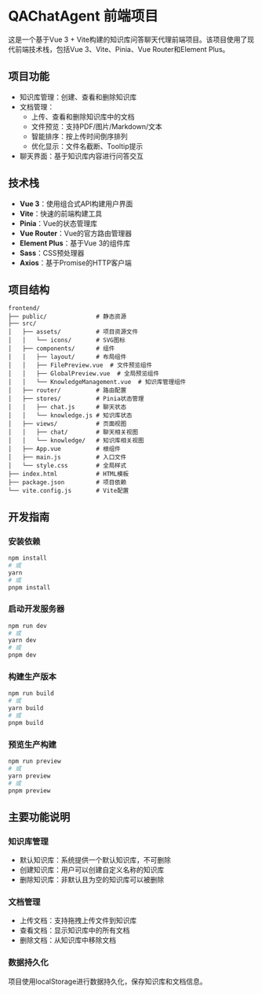 # QAChatAgent 前端项目

这是一个基于Vue 3 + Vite构建的知识库问答聊天代理前端项目。该项目使用了现代前端技术栈，包括Vue 3、Vite、Pinia、Vue Router和Element Plus。

## 项目功能

- 知识库管理：创建、查看和删除知识库
- 文档管理：
  - 上传、查看和删除知识库中的文档
  - 文件预览：支持PDF/图片/Markdown/文本
  - 智能排序：按上传时间倒序排列
  - 优化显示：文件名截断、Tooltip提示
- 聊天界面：基于知识库内容进行问答交互

## 技术栈

- **Vue 3**：使用组合式API构建用户界面
- **Vite**：快速的前端构建工具
- **Pinia**：Vue的状态管理库
- **Vue Router**：Vue的官方路由管理器
- **Element Plus**：基于Vue 3的组件库
- **Sass**：CSS预处理器
- **Axios**：基于Promise的HTTP客户端

## 项目结构

```
frontend/
├── public/              # 静态资源
├── src/
│   ├── assets/          # 项目资源文件
│   │   └── icons/       # SVG图标
│   ├── components/      # 组件
│   │   ├── layout/      # 布局组件
│   │   ├── FilePreview.vue  # 文件预览组件
│   │   ├── GlobalPreview.vue  # 全局预览组件
│   │   └── KnowledgeManagement.vue  # 知识库管理组件
│   ├── router/          # 路由配置
│   ├── stores/          # Pinia状态管理
│   │   ├── chat.js      # 聊天状态
│   │   └── knowledge.js # 知识库状态
│   ├── views/           # 页面视图
│   │   ├── chat/        # 聊天相关视图
│   │   └── knowledge/   # 知识库相关视图
│   ├── App.vue          # 根组件
│   ├── main.js          # 入口文件
│   └── style.css        # 全局样式
├── index.html           # HTML模板
├── package.json         # 项目依赖
└── vite.config.js       # Vite配置
```

## 开发指南

### 安装依赖

```bash
npm install
# 或
yarn
# 或
pnpm install
```

### 启动开发服务器

```bash
npm run dev
# 或
yarn dev
# 或
pnpm dev
```

### 构建生产版本

```bash
npm run build
# 或
yarn build
# 或
pnpm build
```

### 预览生产构建

```bash
npm run preview
# 或
yarn preview
# 或
pnpm preview
```

## 主要功能说明

### 知识库管理

- 默认知识库：系统提供一个默认知识库，不可删除
- 创建知识库：用户可以创建自定义名称的知识库
- 删除知识库：非默认且为空的知识库可以被删除

### 文档管理

- 上传文档：支持拖拽上传文件到知识库
- 查看文档：显示知识库中的所有文档
- 删除文档：从知识库中移除文档

### 数据持久化

项目使用localStorage进行数据持久化，保存知识库和文档信息。